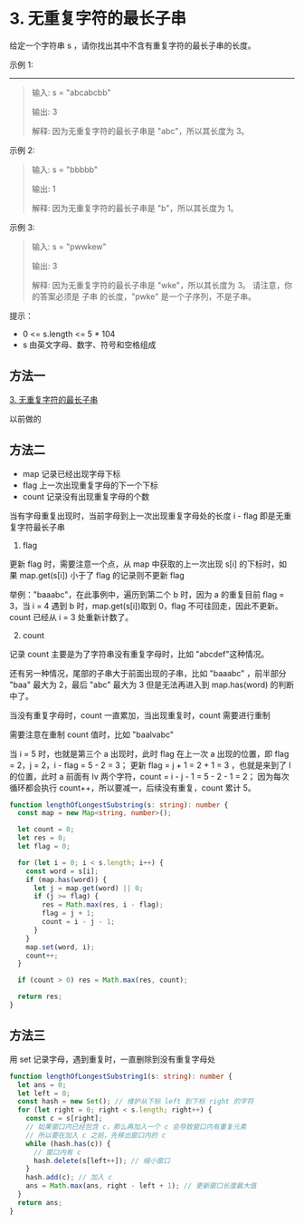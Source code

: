 # 3. 无重复字符的最长子串

给定一个字符串 s ，请你找出其中不含有重复字符的最长子串的长度。

示例 1:

---

> 输入: s = "abcabcbb"
>
> 输出: 3
>
> 解释: 因为无重复字符的最长子串是 "abc"，所以其长度为 3。

示例 2:

> 输入: s = "bbbbb"
>
> 输出: 1
>
> 解释: 因为无重复字符的最长子串是 "b"，所以其长度为 1。

示例 3:

> 输入: s = "pwwkew"
>
> 输出: 3
>
> 解释: 因为无重复字符的最长子串是 "wke"，所以其长度为 3。
> 请注意，你的答案必须是 子串 的长度，"pwke" 是一个子序列，不是子串。

提示：

- 0 <= s.length <= 5 \* 104
- s 由英文字母、数字、符号和空格组成

## 方法一

[3. 无重复字符的最长子串](https://github.com/shellingfordly/algorithms/tree/master/src/3_lengthOfLongestSubstring)

以前做的

## 方法二

- map 记录已经出现字母下标
- flag 上一次出现重复字母的下一个下标
- count 记录没有出现重复字母的个数

当有字母重复出现时，当前字母到上一次出现重复字母处的长度 i - flag 即是无重复字符最长子串

1. flag

更新 flag 时，需要注意一个点，从 map 中获取的上一次出现 s[i] 的下标时，如果 map.get(s[i]) 小于了 flag 的记录则不更新 flag

举例："baaabc"，在此事例中，遍历到第二个 b 时，因为 a 的重复目前 flag = 3，当 i = 4 遇到 b 时，map.get(s[i])取到 0，flag 不可往回走，因此不更新。count 已经从 i = 3 处重新计数了。

2. count

记录 count 主要是为了字符串没有重复字母时，比如 "abcdef"这种情况。

还有另一种情况，尾部的子串大于前面出现的子串，比如 "baaabc" ，前半部分 "baa" 最大为 2，最后 "abc" 最大为 3
但是无法再进入到 map.has(word) 的判断中了。

当没有重复字母时，count 一直累加，当出现重复时，count 需要进行重制

需要注意在重制 count 值时，比如 "baalvabc"

当 i = 5 时，也就是第三个 a 出现时，此时 flag 在上一次 a 出现的位置，即 flag = 2，j = 2，i - flag = 5 - 2 = 3；
更新 flag = j + 1 = 2 + 1 = 3 ，也就是来到了 l 的位置，此时 a 前面有 lv 两个字符，count = i - j - 1 = 5 - 2 - 1 = 2；
因为每次循环都会执行 count++，所以要减一，后续没有重复，count 累计 5。

```ts
function lengthOfLongestSubstring(s: string): number {
  const map = new Map<string, number>();

  let count = 0;
  let res = 0;
  let flag = 0;

  for (let i = 0; i < s.length; i++) {
    const word = s[i];
    if (map.has(word)) {
      let j = map.get(word) || 0;
      if (j >= flag) {
        res = Math.max(res, i - flag);
        flag = j + 1;
        count = i - j - 1;
      }
    }
    map.set(word, i);
    count++;
  }

  if (count > 0) res = Math.max(res, count);

  return res;
}
```

## 方法三

用 set 记录字母，遇到重复时，一直删除到没有重复字母处

```ts
function lengthOfLongestSubstring1(s: string): number {
  let ans = 0;
  let left = 0;
  const hash = new Set(); // 维护从下标 left 到下标 right 的字符
  for (let right = 0; right < s.length; right++) {
    const c = s[right];
    // 如果窗口内已经包含 c，那么再加入一个 c 会导致窗口内有重复元素
    // 所以要在加入 c 之前，先移出窗口内的 c
    while (hash.has(c)) {
      // 窗口内有 c
      hash.delete(s[left++]); // 缩小窗口
    }
    hash.add(c); // 加入 c
    ans = Math.max(ans, right - left + 1); // 更新窗口长度最大值
  }
  return ans;
}
```
